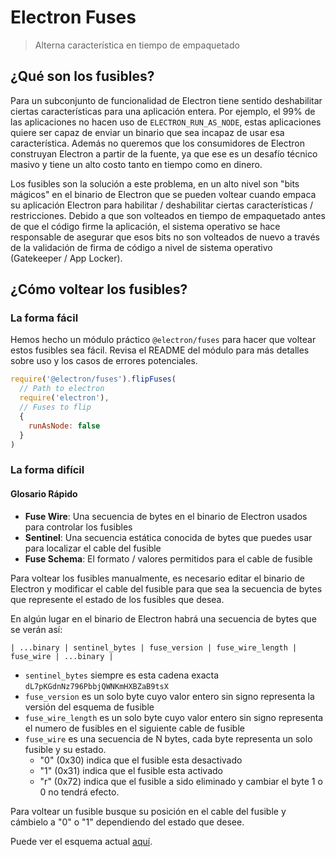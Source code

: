 # Electron Fuses

> Alterna característica en tiempo de empaquetado

## ¿Qué son los fusibles?

Para un subconjunto de funcionalidad de Electron tiene sentido deshabilitar ciertas características para una aplicación entera.  Por ejemplo, el 99% de las aplicaciones no hacen uso de `ELECTRON_RUN_AS_NODE`, estas aplicaciones quiere ser capaz de enviar un binario que sea incapaz de usar esa característica.  Además no queremos que los consumidores de Electron construyan Electron a partir de la fuente, ya que ese es un desafío técnico masivo y tiene un alto costo tanto en tiempo como en dinero.

Los fusibles son la solución a este problema, en un alto nivel son "bits mágicos" en el binario de Electron que se pueden voltear cuando empaca su aplicación Electron para habilitar / deshabilitar ciertas características / restricciones.  Debido a que son volteados en tiempo de empaquetado antes de que el código firme la aplicación, el sistema operativo se hace responsable de asegurar que esos bits no son volteados de nuevo a través de la validación de firma de código a nivel de sistema operativo (Gatekeeper / App Locker).

## ¿Cómo voltear los fusibles?

### La forma fácil

Hemos hecho un módulo práctico `@electron/fuses` para hacer que voltear estos fusibles sea fácil.  Revisa el README del módulo para más detalles sobre uso y los casos de errores potenciales.

```js
require('@electron/fuses').flipFuses(
  // Path to electron
  require('electron'),
  // Fuses to flip
  {
    runAsNode: false
  }
)
```

### La forma difícil

#### Glosario Rápido

* **Fuse Wire**: Una secuencia de bytes en el binario de Electron usados para controlar los fusibles
* **Sentinel**: Una secuencia estática conocida de bytes que puedes usar para localizar el cable del fusible
* **Fuse Schema**: El formato / valores permitidos para el cable de fusible

Para voltear los fusibles manualmente, es necesario editar el binario de Electron y modificar el cable del fusible para que sea la secuencia de bytes que represente el estado de los fusibles que desea.

En algún lugar en el binario de Electron habrá una secuencia de bytes que se verán así:

```text
| ...binary | sentinel_bytes | fuse_version | fuse_wire_length | fuse_wire | ...binary |
```

* `sentinel_bytes` siempre es esta cadena exacta `dL7pKGdnNz796PbbjQWNKmHXBZaB9tsX`
* `fuse_version` es un solo byte cuyo valor entero sin signo representa la versión del esquema de fusible
* `fuse_wire_length` es un solo byte cuyo valor entero sin signo representa el numero de fusibles en el siguiente cable de fusible
* `fuse_wire` es una secuencia de N bytes, cada byte representa un solo fusible y su estado.
  * "0" (0x30) indica que el fusible esta desactivado
  * "1" (0x31) indica que el fusible esta activado
  * "r" (0x72) indica que el fusible a sido eliminado y cambiar el byte 1 o 0 no tendrá efecto.

Para voltear un fusible busque su posición en el cable del fusible y cámbielo a "0" o "1" dependiendo del estado que desee.

Puede ver el esquema actual [aquí](https://github.com/electron/electron/blob/main/build/fuses/fuses.json5).
